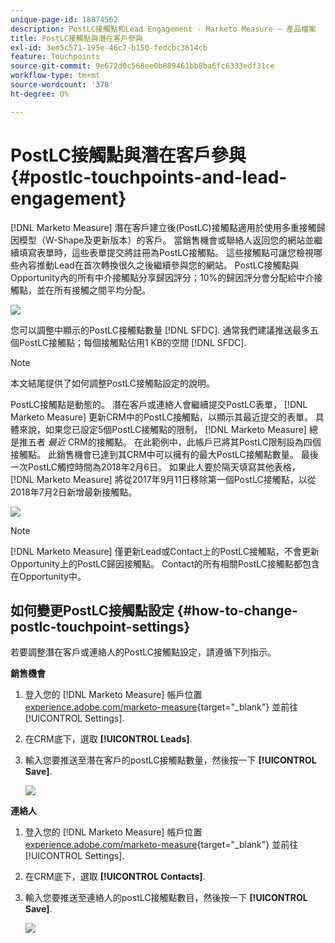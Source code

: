 ```yaml
---
unique-page-id: 18874562
description: PostLC接觸點和Lead Engagement - Marketo Measure — 產品檔案
title: PostLC接觸點與潛在客戶參與
exl-id: 3ee5c571-195e-46c7-b150-fedcbc3614cb
feature: Touchpoints
source-git-commit: 9e672d0c568ee0b889461bb8ba6fc6333edf31ce
workflow-type: tm+mt
source-wordcount: '378'
ht-degree: 0%

---
```


# PostLC接觸點與潛在客戶參與 {#postlc-touchpoints-and-lead-engagement}

[!DNL Marketo Measure] 潛在客戶建立後(PostLC)接觸點適用於使用多重接觸歸因模型（W-Shape及更新版本）的客戶。 當銷售機會或聯絡人返回您的網站並繼續填寫表單時，這些表單提交將註冊為PostLC接觸點。 這些接觸點可讓您檢視哪些內容推動Lead在首次轉換很久之後繼續參與您的網站。 PostLC接觸點與Opportunity內的所有中介接觸點分享歸因評分；10%的歸因評分會分配給中介接觸點，並在所有接觸之間平均分配。

![](assets/1.png)

您可以調整中顯示的PostLC接觸點數量 [!DNL SFDC]. 通常我們建議推送最多五個PostLC接觸點；每個接觸點佔用1 KB的空間 [!DNL SFDC].

>[!NOTE]
>
>本文結尾提供了如何調整PostLC接觸點設定的說明。

PostLC接觸點是動態的。 潛在客戶或連絡人會繼續提交PostLC表單， [!DNL Marketo Measure] 更新CRM中的PostLC接觸點，以顯示其最近提交的表單。 具體來說，如果您已設定5個PostLC接觸點的限制， [!DNL Marketo Measure] 總是推五者 _最近_ CRM的接觸點。  在此範例中，此帳戶已將其PostLC限制設為四個接觸點。 此銷售機會已達到其CRM中可以擁有的最大PostLC接觸點數量。 最後一次PostLC觸控時間為2018年2月6日。 如果此人要於隔天填寫其他表格， [!DNL Marketo Measure] 將從2017年9月11日移除第一個PostLC接觸點，以從2018年7月2日新增最新接觸點。

![](assets/2.png)

>[!NOTE]
>
>[!DNL Marketo Measure] 僅更新Lead或Contact上的PostLC接觸點，不會更新Opportunity上的PostLC歸因接觸點。 Contact的所有相關PostLC接觸點都包含在Opportunity中。

## 如何變更PostLC接觸點設定 {#how-to-change-postlc-touchpoint-settings}

若要調整潛在客戶或連絡人的PostLC接觸點設定，請遵循下列指示。

**銷售機會**

1. 登入您的 [!DNL Marketo Measure] 帳戶位置 [experience.adobe.com/marketo-measure](https://experience.adobe.com/marketo-measure){target="_blank"} 並前往 [!UICONTROL Settings].

1. 在CRM底下，選取 **[!UICONTROL Leads]**.

1. 輸入您要推送至潛在客戶的postLC接觸點數量，然後按一下 **[!UICONTROL Save]**.

   ![](assets/3.png)

**連絡人**

1. 登入您的 [!DNL Marketo Measure] 帳戶位置 [experience.adobe.com/marketo-measure](https://experience.adobe.com/marketo-measure){target="_blank"} 並前往 [!UICONTROL Settings].

1. 在CRM底下，選取 **[!UICONTROL Contacts]**.

1. 輸入您要推送至連絡人的postLC接觸點數目，然後按一下 **[!UICONTROL Save]**.

   ![](assets/4.png)
